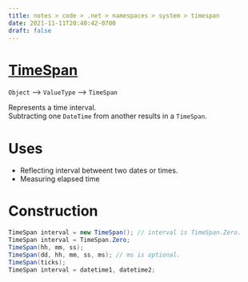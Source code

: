 ```yaml
---
title: notes > code > .net > namespaces > system > timespan
date: 2021-11-11T20:40:42-0700
draft: false
---
```

# [TimeSpan](https://docs.microsoft.com/en-us/dotnet/api/system.timespan?view=net-6.0)
`Object` –> `ValueType` –> `TimeSpan`  

Represents a time interval.  
Subtracting one `DateTime` from another results in a `TimeSpan`.  

# Uses
- Reflecting interval betweent two dates or times.
- Measuring elapsed time

# Construction
```cs
TimeSpan interval = new TimeSpan(); // interval is TimeSpan.Zero.
TimeSpan interval = TimeSpan.Zero;
TimeSpan(hh, mm, ss);
TimeSpan(dd, hh, mm, ss, ms); // ms is optional.
TimeSpan(ticks);
TimeSpan interval = datetime1, datetime2;
```